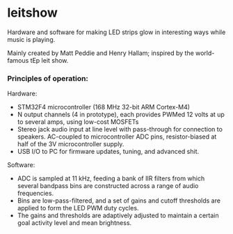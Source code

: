 leitshow
========

Hardware and software for making LED strips glow in interesting ways while music is playing.

Mainly created by Matt Peddie and Henry Hallam; inspired by the world-famous tEp leit show.

### Principles of operation:

Hardware:
 - STM32F4 microcontroller (168 MHz 32-bit ARM Cortex-M4)
 - N output channels (4 in prototype), each provides PWMed 12 volts at up to several amps, using low-cost MOSFETs
 - Stereo jack audio input at line level with pass-through for connection to speakers.  AC-coupled to microcontroller
   ADC pins, resistor-biased at half of the 3V microcontroller supply.
 - USB I/O to PC for firmware updates, tuning, and advanced shit.

Software:
 - ADC is sampled at 11 kHz, feeding a bank of IIR filters from which several bandpass bins are constructed across
   a range of audio frequencies.
 - Bins are low-pass-filtered, and a set of gains and cutoff thresholds are applied to form the LED PWM duty cycles.
 - The gains and thresholds are adaptively adjusted to maintain a certain goal activity level and mean brightness.
